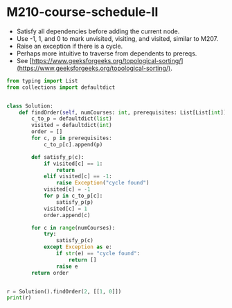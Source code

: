 # M210-course-schedule-II

* Satisfy all dependencies before adding the current node. 
* Use -1, 1, and 0 to mark unvisited, visiting, and visited, similar to M207. 
* Raise an exception if there is a cycle. 
* Perhaps more intuitive to traverse from dependents to prereqs. 
* See [https://www.geeksforgeeks.org/topological-sorting/](https://www.geeksforgeeks.org/topological-sorting/). 

```python
from typing import List
from collections import defaultdict


class Solution:
    def findOrder(self, numCourses: int, prerequisites: List[List[int]]) -> List[int]:
        c_to_p = defaultdict(list)
        visited = defaultdict(int)
        order = []
        for c, p in prerequisites:
            c_to_p[c].append(p)

        def satisfy_p(c):
            if visited[c] == 1:
                return
            elif visited[c] == -1:
                raise Exception("cycle found")
            visited[c] = -1
            for p in c_to_p[c]:
                satisfy_p(p)
            visited[c] = 1
            order.append(c)

        for c in range(numCourses):
            try:
                satisfy_p(c)
            except Exception as e:
                if str(e) == "cycle found":
                    return []
                raise e
        return order


r = Solution().findOrder(2, [[1, 0]])
print(r)
```

